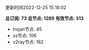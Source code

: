 更新时间2022-12-25 15:18:02

**总订阅: 73**
**总节点: 1289**
**有效节点: 313**
- trojan节点: 45
- ss节点: 106
- v2ray节点: 162
